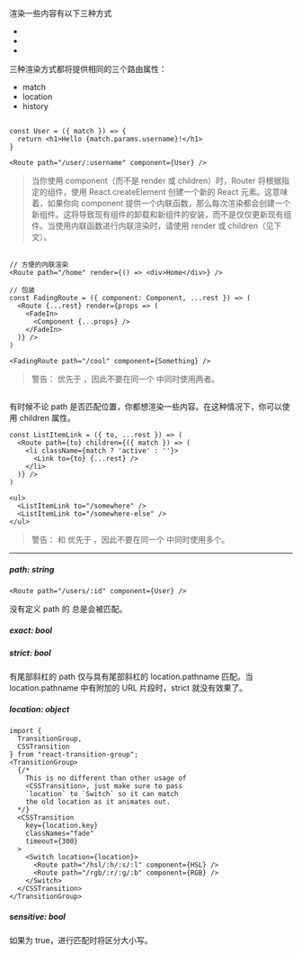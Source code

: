 渲染一些内容有以下三种方式
- <Route component>
- <Route render>
- <Route children>
三种渲染方式都将提供相同的三个路由属性：
- match
- location
- history
## <Route component>
```
const User = ({ match }) => {
  return <h1>Hello {match.params.username}!</h1>
}

<Route path="/user/:username" component={User} />
```
> 当你使用 component（而不是 render 或 children）时，Router 将根据指定的组件，使用 React.createElement 创建一个新的 React 元素。这意味着，如果你向 component 提供一个内联函数，那么每次渲染都会创建一个新组件。这将导致现有组件的卸载和新组件的安装，而不是仅仅更新现有组件。当使用内联函数进行内联渲染时，请使用 render 或 children（见下文）。
## <Route render>
```
// 方便的内联渲染
<Route path="/home" render={() => <div>Home</div>} />

// 包装
const FadingRoute = ({ component: Component, ...rest }) => (
  <Route {...rest} render={props => (
    <FadeIn>
      <Component {...props} />
    </FadeIn>
  )} />
)

<FadingRoute path="/cool" component={Something} />
```
> 警告：<Route component> 优先于 <Route render>，因此不要在同一个 <Route> 中同时使用两者。
## <Route children>
有时候不论 path 是否匹配位置，你都想渲染一些内容。在这种情况下，你可以使用 children 属性。
```
const ListItemLink = ({ to, ...rest }) => (
  <Route path={to} children={({ match }) => (
    <li className={match ? 'active' : ''}>
      <Link to={to} {...rest} />
    </li>
  )} />
)

<ul>
  <ListItemLink to="/somewhere" />
  <ListItemLink to="/somewhere-else" />
</ul>
```
> 警告：<Route component> 和 <Route render> 优先于 <Route children>，因此不要在同一个 <Route> 中同时使用多个。


---
##### path: string
```
<Route path="/users/:id" component={User} />
```
没有定义 path 的 <Route> 总是会被匹配。
##### exact: bool
##### strict: bool
有尾部斜杠的 path 仅与具有尾部斜杠的 location.pathname 匹配。当 location.pathname 中有附加的 URL 片段时，strict 就没有效果了。
##### location: object
```
import {
  TransitionGroup,
  CSSTransition
} from "react-transition-group";
<TransitionGroup>
  {/*
    This is no different than other usage of
    <CSSTransition>, just make sure to pass
    `location` to `Switch` so it can match
    the old location as it animates out.
  */}
  <CSSTransition
    key={location.key}
    classNames="fade"
    timeout={300}
  >
    <Switch location={location}>
      <Route path="/hsl/:h/:s/:l" component={HSL} />
      <Route path="/rgb/:r/:g/:b" component={RGB} />
    </Switch>
  </CSSTransition>
</TransitionGroup>
```
##### sensitive: bool
如果为 true，进行匹配时将区分大小写。